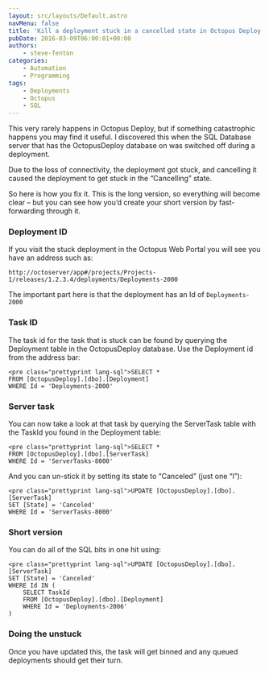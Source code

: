 ```yaml
---
layout: src/layouts/Default.astro
navMenu: false
title: 'Kill a deployment stuck in a cancelled state in Octopus Deploy'
pubDate: 2016-03-09T06:00:01+00:00
authors:
    - steve-fenton
categories:
    - Automation
    - Programming
tags:
    - Deployments
    - Octopus
    - SQL
---
```


This very rarely happens in Octopus Deploy, but if something catastrophic happens you may find it useful. I discovered this when the SQL Database server that has the OctopusDeploy database on was switched off during a deployment.

Due to the loss of connectivity, the deployment got stuck, and cancelling it caused the deployment to get stuck in the “Cancelling” state.

So here is how you fix it. This is the long version, so everything will become clear – but you can see how you’d create your short version by fast-forwarding through it.

### Deployment ID

If you visit the stuck deployment in the Octopus Web Portal you will see you have an address such as:

```
http://octoserver/app#/projects/Projects-1/releases/1.2.3.4/deployments/Deployments-2000
```
The important part here is that the deployment has an Id of `Deployments-2000`

### Task ID

The task id for the task that is stuck can be found by querying the Deployment table in the OctopusDeploy database. Use the Deployment id from the address bar:

```
<pre class="prettyprint lang-sql">SELECT * 
FROM [OctopusDeploy].[dbo].[Deployment] 
WHERE Id = 'Deployments-2000'
```
### Server task

You can now take a look at that task by querying the ServerTask table with the TaskId you found in the Deployment table:

```
<pre class="prettyprint lang-sql">SELECT * 
FROM [OctopusDeploy].[dbo].[ServerTask] 
WHERE Id = 'ServerTasks-8000'
```
And you can un-stick it by setting its state to “Canceled” (just one “l”):

```
<pre class="prettyprint lang-sql">UPDATE [OctopusDeploy].[dbo].[ServerTask] 
SET [State] = 'Canceled' 
WHERE Id = 'ServerTasks-8000'
```
### Short version

You can do all of the SQL bits in one hit using:

```
<pre class="prettyprint lang-sql">UPDATE [OctopusDeploy].[dbo].[ServerTask]
SET [State] = 'Canceled'
WHERE Id IN (
    SELECT TaskId
    FROM [OctopusDeploy].[dbo].[Deployment]
    WHERE Id = 'Deployments-2006'
)
```
### Doing the unstuck

Once you have updated this, the task will get binned and any queued deployments should get their turn.